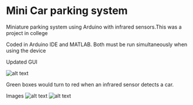 # Mini Car parking system
Miniature parking system using Arduino with infrared sensors.This was a project in college


Coded in Arduino IDE and MATLAB. Both must be run simultaneously when using the device

Updated GUI

![alt text](https://github.com/cyrillelanchua/Mini_Car_Parking_System/blob/main/Documentation/GUI.JPG)

Green boxes would turn to red when an infrared sensor detects a car.


Images
![alt text](https://github.com/cyrillelanchua/Mini_Car_Parking_System/blob/main/Documentation/Picture2.jpg)
![alt text](https://github.com/cyrillelanchua/Mini_Car_Parking_System/blob/main/Documentation/picture1.jpg)

